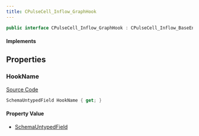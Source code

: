 ```yaml
---
title: CPulseCell_Inflow_GraphHook
---
```


```csharp
public interface CPulseCell_Inflow_GraphHook : CPulseCell_Inflow_BaseEntrypoint, CPulseCell_BaseFlow, CPulseCell_Base, ISchemaClass<CPulseCell_Base>, ISchemaClass<CPulseCell_BaseFlow>, ISchemaClass<CPulseCell_Inflow_BaseEntrypoint>, ISchemaClass<CPulseCell_Inflow_GraphHook>, ISchemaField, ISchemaClass, INativeHandle
```

#### Implements

## Properties

### HookName

[Source Code](https://github.com/swiftly-solution/swiftlys2/blob/main/managed/src/SwiftlyS2.Generated/Schemas/Interfaces/CPulseCell_Inflow_GraphHook.cs#L18)

```csharp
SchemaUntypedField HookName { get; }
```

#### Property Value

- [SchemaUntypedField](/docs/api/shared/schemas/schemauntypedfield)

